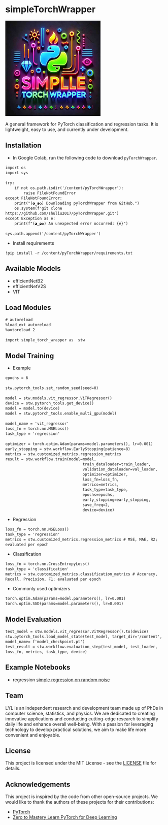 # simpleTorchWrapper

<img src="./logo.jpg" alt="simpleTorchWrapper" title="simpleTorchWrapper" width="300" />


A general framework for PyTorch classification and regression tasks. It is lightweight, easy to use, and currently under development.

## Installation

- In Google Colab, run the following code to download `pyTorchWrapper`.

```
import os
import sys

try:
    if not os.path.isdir('/content/pyTorchWrapper'):
        raise FileNotFoundError
except FileNotFoundError:
    print("(◕‿◕✿) Downloading pyTorchWrapper from GitHub.")
    os.system(f'git clone https://github.com/shuliu2017/pyTorchWrapper.git')
except Exception as e:
    print(f"(◕‿◕✿) An unexpected error occurred: {e}")

sys.path.append('/content/pyTorchWrapper')
```

- Install requirements
  
```
!pip install -r /content/pyTorchWrapper/requirements.txt
```

## Available Models

- efficientNetB2
- efficientNetV2S
- VIT

## Load Modules

```
# autoreload
%load_ext autoreload
%autoreload 2

import simple_torch_wrapper as  stw
```

## Model Training


- Example

```
epochs = 6

stw.pytorch_tools.set_random_seed(seed=0)

model = stw.models.vit_regressor.ViTRegressor()
device = stw.pytorch_tools.get_device()
model = model.to(device)
model = stw.pytorch_tools.enable_multi_gpu(model)

model_name = 'vit_regressor'
loss_fn = torch.nn.MSELoss()
task_type = 'regression'

optimizer = torch.optim.Adam(params=model.parameters(), lr=0.001)
early_stopping = stw.workflow.EarlyStopping(patience=8)
metrics = stw.customized_metrics.regression_metrics
result = stw.workflow.train(model=model,
                                  train_dataloader=train_loader,
                                  validation_dataloader=val_loader,
                                  optimizer=optimizer,
                                  loss_fn=loss_fn,
                                  metrics=metrics,
                                  task_type=task_type,
                                  epochs=epochs,
                                  early_stopping=early_stopping,
                                  save_freq=2,
                                  device=device)
```

- Regression
  
```
loss_fn = torch.nn.MSELoss()
task_type = 'regression'
metrics = stw.customized_metrics.regression_metrics # MSE, MAE, R2; evaluated per epoch
```

- Classification

```
loss_fn = torch.nn.CrossEntropyLoss()
task_type = 'classification'
metrics = stw.customized_metrics.classification_metrics # Accuracy, Recall, Precision, F1; evaluated per epoch
```

- Commonly used optimizers

```
torch.optim.Adam(params=model.parameters(), lr=0.001)
torch.optim.SGD(params=model.parameters(), lr=0.001)
```

## Model Evaluation

```
test_model = stw.models.vit_regressor.ViTRegressor().to(device)
stw.pytorch_tools.load_model_state(test_model, target_dir='/content', model_name= f'model_checkpoint.pt')
test_result = stw.workflow.evaluation_step(test_model, test_loader, loss_fn, metrics, task_type, device)
```

## Example Notebooks

- regression [simple regression on random noise](https://github.com/shuliu2017/pyTorchWrapper/blob/main/notebooks/simple_regression.ipynb)


## Team

LYL is an independent research and development team made up of PhDs in computer science, statistics, and physics. We are dedicated to creating innovative applications and conducting cutting-edge research to simplify daily life and enhance overall well-being. With a passion for leveraging technology to develop practical solutions, we aim to make life more convenient and enjoyable.

## License

This project is licensed under the MIT License - see the [LICENSE](./LICENSE) file for details.

## Acknowledgements

This project is inspired by the code from other open-source projects. We would like to thank the authors of these projects for their contributions:

- [PyTorch](https://pytorch.org/)
- [Zero to Mastery Learn PyTorch for Deep Learning](https://www.learnpytorch.io/)


